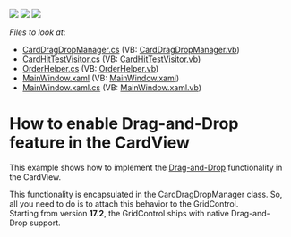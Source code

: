 <!-- default badges list -->
![](https://img.shields.io/endpoint?url=https://codecentral.devexpress.com/api/v1/VersionRange/128650272/12.2.10%2B)
[![](https://img.shields.io/badge/Open_in_DevExpress_Support_Center-FF7200?style=flat-square&logo=DevExpress&logoColor=white)](https://supportcenter.devexpress.com/ticket/details/E4616)
[![](https://img.shields.io/badge/📖_How_to_use_DevExpress_Examples-e9f6fc?style=flat-square)](https://docs.devexpress.com/GeneralInformation/403183)
<!-- default badges end -->
<!-- default file list -->
*Files to look at*:

* [CardDragDropManager.cs](./CS/CardViewDragDrop/DXExample/DragDropExtension/CardDragDropManager.cs) (VB: [CardDragDropManager.vb](./VB/CardViewDragDrop/DXExample/DragDropExtension/CardDragDropManager.vb))
* [CardHitTestVisitor.cs](./CS/CardViewDragDrop/DXExample/DragDropExtension/CardHitTestVisitor.cs) (VB: [CardHitTestVisitor.vb](./VB/CardViewDragDrop/DXExample/DragDropExtension/CardHitTestVisitor.vb))
* [OrderHelper.cs](./CS/CardViewDragDrop/DXExample/OrderHelper.cs) (VB: [OrderHelper.vb](./VB/CardViewDragDrop/DXExample/OrderHelper.vb))
* [MainWindow.xaml](./CS/CardViewDragDrop/MainWindow.xaml) (VB: [MainWindow.xaml](./VB/CardViewDragDrop/MainWindow.xaml))
* [MainWindow.xaml.cs](./CS/CardViewDragDrop/MainWindow.xaml.cs) (VB: [MainWindow.xaml.vb](./VB/CardViewDragDrop/MainWindow.xaml.vb))
<!-- default file list end -->
# How to enable Drag-and-Drop feature in the CardView


<p>This example shows how to implement the <a href="https://documentation.devexpress.com/WPF/11346/Controls-and-Libraries/Data-Grid/Drag-and-Drop">Drag-and-Drop</a> functionality in the CardView.</p>
<p>This functionality is encapsulated in the CardDragDropManager class. So, all you need to do is to attach this behavior to the GridControl.<br>Starting from version <strong>17.2</strong>, the GridControl ships with native Drag-and-Drop support.</p>

<br/>


